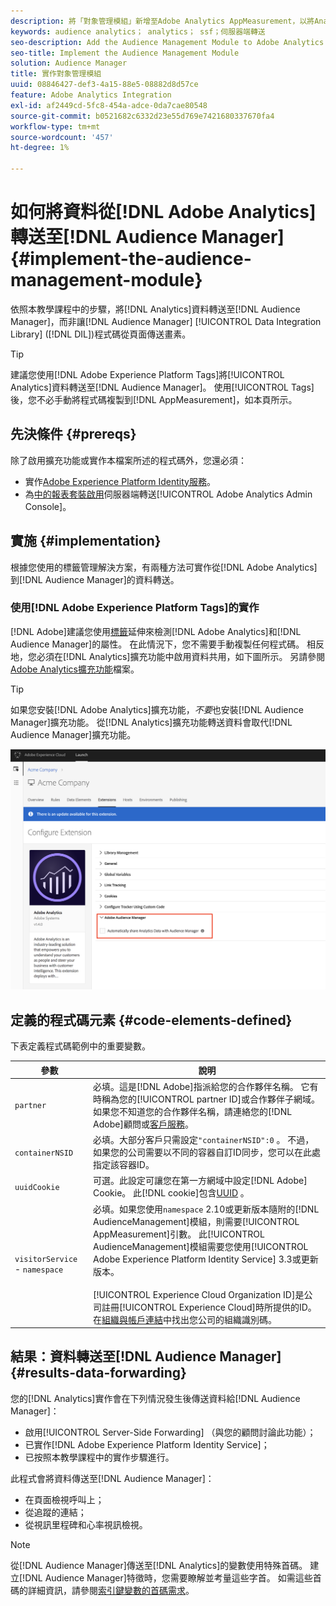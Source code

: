 ```yaml
---
description: 將「對象管理模組」新增至Adobe Analytics AppMeasurement，以將Analytics資料轉送至Audience Manager，而非讓Audience Manager Data Integration Library (DIL)程式碼從頁面傳送畫素。
keywords: audience analytics； analytics； ssf；伺服器端轉送
seo-description: Add the Audience Management Module to Adobe Analytics AppMeasurement to forward Analytics data to Audience Manager instead of having the Audience Manager Data Integration Library (DIL) code send a pixel from the page.
seo-title: Implement the Audience Management Module
solution: Audience Manager
title: 實作對象管理模組
uuid: 08846427-def3-4a15-88e5-08882d8d57ce
feature: Adobe Analytics Integration
exl-id: af2449cd-5fc8-454a-adce-0da7cae80548
source-git-commit: b0521682c6332d23e55d769e7421680337670fa4
workflow-type: tm+mt
source-wordcount: '457'
ht-degree: 1%

---
```


# 如何將資料從[!DNL Adobe Analytics]轉送至[!DNL Audience Manager] {#implement-the-audience-management-module}

依照本教學課程中的步驟，將[!DNL Analytics]資料轉送至[!DNL Audience Manager]，而非讓[!DNL Audience Manager] [!UICONTROL Data Integration Library] ([!DNL DIL])程式碼從頁面傳送畫素。

>[!TIP]
>
>建議您使用[!DNL Adobe Experience Platform Tags]將[!UICONTROL Analytics]資料轉送至[!DNL Audience Manager]。 使用[!UICONTROL Tags]後，您不必手動將程式碼複製到[!DNL AppMeasurement]，如本頁所示。

## 先決條件 {#prereqs}

除了啟用擴充功能或實作本檔案所述的程式碼外，您還必須：

* 實作[Adobe Experience Platform Identity服務](https://experienceleague.adobe.com/docs/id-service/using/home.html)。
* 為[中的報表套裝啟用](https://experienceleague.adobe.com/docs/analytics/admin/admin-tools/server-side-forwarding/ssf.html)伺服器端轉送[!UICONTROL Adobe Analytics Admin Console]。

## 實施 {#implementation}

根據您使用的標籤管理解決方案，有兩種方法可實作從[!DNL Adobe Analytics]到[!DNL Audience Manager]的資料轉送。

### 使用[!DNL Adobe Experience Platform Tags]的實作

[!DNL Adobe]建議您使用[標籤](https://experienceleague.adobe.com/docs/experience-platform/tags/home.html?lang=en)延伸來檢測[!DNL Adobe Analytics]和[!DNL Audience Manager]的屬性。 在此情況下，您不需要手動複製任何程式碼。 相反地，您必須在[!DNL Analytics]擴充功能中啟用資料共用，如下圖所示。 另請參閱[Adobe Analytics擴充功能](https://experienceleague.adobe.com/docs/experience-platform/tags/extensions/adobe/analytics/overview.html#adobe-audience-manager)檔案。

>[!TIP]
>
>如果您安裝[!DNL Adobe Analytics]擴充功能，*不要*&#x200B;也安裝[!DNL Audience Manager]擴充功能。 從[!DNL Analytics]擴充功能轉送資料會取代[!DNL Audience Manager]擴充功能。

![如何啟用從Adobe Analytics擴充功能到Audience Manager的資料共用](/help/using/integration/assets/analytics-to-aam.png)

## 定義的程式碼元素 {#code-elements-defined}

下表定義程式碼範例中的重要變數。

| 參數 | 說明 |
|--- |--- |
| `partner` | 必填。這是[!DNL Adobe]指派給您的合作夥伴名稱。 它有時稱為您的[!UICONTROL partner ID]或合作夥伴子網域。  如果您不知道您的合作夥伴名稱，請連絡您的[!DNL Adobe]顧問或[客戶服務](https://helpx.adobe.com/tw/marketing-cloud/contact-support.html)。 |
| `containerNSID` | 必填。大部分客戶只需設定`"containerNSID":0` 。 不過，如果您的公司需要以不同的容器自訂ID同步，您可以在此處指定該容器ID。 |
| `uuidCookie` | 可選。此設定可讓您在第一方網域中設定[!DNL Adobe] Cookie。 此[!DNL cookie]包含[UUID](../../reference/ids-in-aam.md) 。 |
| `visitorService` - `namespace` | 必填。如果您使用`namespace` 2.10或更新版本隨附的[!DNL AudienceManagement]模組，則需要[!UICONTROL AppMeasurement]引數。 此[!UICONTROL AudienceManagement]模組需要您使用[!UICONTROL Adobe Experience Platform Identity Service] 3.3或更新版本。 <br><br> [!UICONTROL Experience Cloud Organization ID]是公司註冊[!UICONTROL Experience Cloud]時所提供的ID。 在[組織與帳戶連結](https://experienceleague.adobe.com/docs/core-services/interface/manage-users-and-products/organizations.html)中找出您公司的組織識別碼。 |

## 結果：資料轉送至[!DNL Audience Manager] {#results-data-forwarding}

您的[!DNL Analytics]實作會在下列情況發生後傳送資料給[!DNL Audience Manager]：

* 啟用[!UICONTROL Server-Side Forwarding] （與您的顧問討論此功能）；
* 已實作[!DNL Adobe Experience Platform Identity Service]；
* 已按照本教學課程中的實作步驟進行。

此程式會將資料傳送至[!DNL Audience Manager]：

* 在頁面檢視呼叫上；
* 從追蹤的連結；
* 從視訊里程碑和心率視訊檢視。

>[!NOTE]
>
>從[!DNL Audience Manager]傳送至[!DNL Analytics]的變數使用特殊首碼。 建立[!DNL Audience Manager]特徵時，您需要瞭解並考量這些字首。 如需這些首碼的詳細資訊，請參閱[索引鍵變數的首碼需求](../../features/traits/trait-variable-prefixes.md)。
